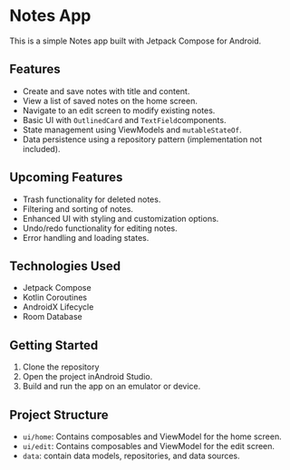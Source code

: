 # Notes App

This is a simple Notes app built with Jetpack Compose for Android.

## Features

* Create and save notes with title and content.
* View a list of saved notes on the home screen.
* Navigate to an edit screen to modify existing notes.
* Basic UI with `OutlinedCard` and `TextField`components.
* State management using ViewModels and `mutableStateOf`.
* Data persistence using a repository pattern (implementation not included).

## Upcoming Features

* Trash functionality for deleted notes.
* Filtering and sorting of notes.
* Enhanced UI with styling and customization options.
* Undo/redo functionality for editing notes.
* Error handling and loading states.

## Technologies Used

* Jetpack Compose
* Kotlin Coroutines
* AndroidX Lifecycle
* Room Database

## Getting Started

1. Clone the repository
2. Open the project inAndroid Studio.
3. Build and run the app on an emulator or device.

## Project Structure

* `ui/home`: Contains composables and ViewModel for the home screen.
* `ui/edit`: Contains composables and ViewModel for the edit screen.
* `data`: contain data models, repositories, and data sources.
